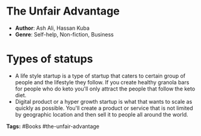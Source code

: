 # The Unfair Advantage
- **Author**: Ash Ali, Hassan Kuba
- **Genre**: Self-help, Non-fiction, Business

# Types of statups
- A life style startup is a type of startup that caters to certain group of people and the lifestyle they follow. If you create healthy granola bars for people who do keto you'll only attract the people that follow the keto diet.
- Digital product or a hyper growth startup is what that wants to scale as quickly as possible. You'll create a product or service that is not limited by geographic location and then sell it to people all around the world.

**Tags:** #Books  #the-unfair-advantage